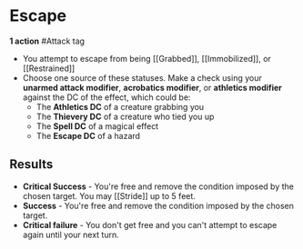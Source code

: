 # Escape
**1 action**
#Attack tag

* You attempt to escape from being [[Grabbed]], [[Immobilized]], or [[Restrained]]
* Choose one source of these statuses. Make a check using your **unarmed attack modifier**, **acrobatics modifier**, or **athletics modifier** against the DC of the effect, which could be:
	* The **Athletics DC** of a creature grabbing you
	* The **Thievery DC** of a creature who tied you up
	* The **Spell DC** of a magical effect
	* The **Escape DC** of a hazard

## Results
* **Critical Success** - You're free and remove the condition imposed by the chosen target. You may [[Stride]] up to 5 feet.
* **Success** - You're free and remove the condition imposed by the chosen target.
* **Critical failure** - You don't get free and you can't attempt to escape again until your next turn.